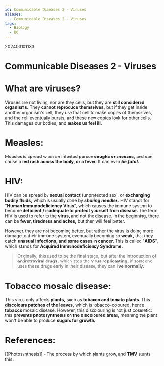 ```yaml
---
id: Communicable Diseases 2 - Viruses
aliases:
  - Communicable Diseases 2 - Viruses
tags:
  - Biology
  - B6
---
```

202403101133

# Communicable Diseases 2 - Viruses

# What are viruses?

Viruses are not living, nor are they cells, but they are **still considered organisms.** They **cannot reproduce themselves,** but if they get inside another organism's cell, they use that cell to make copies of themselves, and the cell eventually bursts, and these new copies look for other cells. This damages our bodies, and **makes us feel ill.** 
# Measles:

Measles is spread when an infected person **coughs or sneezes,** and can cause a **red rash across the body, or a fever.** It can even ***be fatal.*** 

# HIV:

HIV can be spread by **sexual contact** (unprotected sex), or **exchanging bodily fluids,** which is usually done by ***sharing needles.*** HIV stands for "**Human Immunodeficiency Virus**", which causes the immune system to become **deficient / inadequate to protect yourself from disease.** The term HIV is used to refer to the **virus,** and not the disease. In the beginning, there can be **fever, tiredness and aches,** but then will feel better.

However, they are not becoming better, but rather the virus is doing more damage to their immune system, eventually becoming so **weak,** that they catch **unusual infections, and some cases in cancer.** This is called "**AIDS**", which stands for **Acquired Immunodeficiency Syndrome.**

> Originally, this used to be the final stage, but after the introduction of **antiretroviral drugs,** which stop the **virus replicaating,** if someone uses these drugs early in their disease, they can **live normally.** 

# Tobacco mosaic disease:

This virus only affects **plants,** such as **tobacco and tomato plants.** This **discolours patches of the leaves,** which is tobacco-coloured, hence **tobacco** mosaic disease. However, this discolouring is not just cosmetic: this **prevents photosynthesis on the discoloured areas,** meaning the plant won't be able to produce **sugars for growth.** 

# References:
[[Photosynthesis]] - The process by which plants grow, and **TMV** stunts this.
